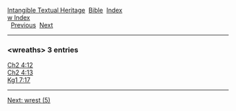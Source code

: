 [Intangible Textual Heritage](../../index)  [Bible](../index) 
[Index](index)   
[w Index](_w_)  
  [Previous](c12626)  [Next](c12628) 

------------------------------------------------------------------------

### &lt;wreaths&gt; 3 entries

[Ch2 4:12](../kjv/ch2004.htm#012)  
[Ch2 4:13](../kjv/ch2004.htm#013)  
[Kg1 7:17](../kjv/kg1007.htm#017)  

------------------------------------------------------------------------

[Next: wrest (5)](c12628)
